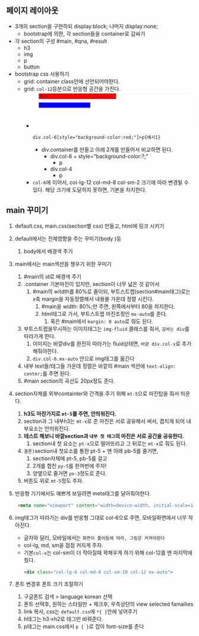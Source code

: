 ## 페이지 레이아웃
- 3개의 section을 구현하되 display:block; 나머지 display:none;
  - bootstrap에 의한, 각 section들을 container로 감싸기
- 각 section의 구성 #main, #qna, #result
  - h3
  - img
  - p
  - button
- bootstrap css 사용하기
  - grid: container class안에 선언되어야한다. 
  - grid: `col-12`등분으로 반응형 공간을 가진다.
    - ![image-20220819234910250](https://raw.githubusercontent.com/is3js/screenshots/main/image-20220819234910250.png)
      ```html
      div.col-6[style="background-color:red;"]>p{예시1}
      ```
        - div.container를 만들고 아래 2개를 만들어서 비교하면 된다. 
          - div.col-6 + style="background-color:?;" 
            - p
          - div.col-4
            - p
    - `col-6`에 이어서, col-lg-12  col-md-8 col-sm-2 크기에 따라 변경될 수 있다. 해당 크기에 도달하지 못하면, 기본을 차지한다.

## main 꾸미기
1. default.css, main.css(section별 css) 만들고, html에 링크 시키기
2. default에서는 전체영향을 주는 꾸미기(body )등
   1. body에서 배경색 주기
3. main에서는 main섹션을 챙우기 위한 꾸미기
   1. #main의 id로 배경색 주기
   2. .container 기본마진이 있지만, section이 너무 넓은 것 같아서
      1. #main의 witdth를 80%로 줄이되, 부트스트랩(section#main태그)로는 x축 margin을 자동정렬해서 내용물 가운데 정렬 시킨다.
         1. #main을 width: 80%;만 주면, 왼쪽에서부터 80을 차지한다.
         2. html태그로 가서, 부트스트랩 마진조정인 `mx-auto`를 준다.
            1. 혹은 #main에서 `margin: 0 auto`로 줘도 된다.
   3. 부트스트랩을무시하는 이미지태그는 `img-fluid` 클래스를 줘서, `감싸는 div`를 따라가게 한다.
      1. 이미지는 바깥div를 완전히 따라가는 fluid상태면, `바깥 div.col-x`로 추가해줘야한다.
      2. `div.col-6.mx-auto` 안으로 img태그를 옮긴다
   4. 내부 text들/태그들 가운데 정렬은 바깥의 #main 섹션에 `text-align: center;`를 주면 된다.
   5. #main section의 곡선도 20px정도 준다.
4. section자체를 외부containter와 간격을 주기 위해 `mt-5`으로 마진탑을 줘서 띄운다.
   1. **h3도 마찬가지로 `mt-5`를 주면, 안띄워진다.**
   2. section과 그 내부h3는 `mt-x`로 준 마진은 서로 공유해서 써서, 겹치게 되어 내부요소는 안띄워진다.
   3. **테스트 해보니 바깥section과 `내부 첫 태그`의 마진은 서로 공간을 공유한다.**
      1. section내 첫 요소는 `pt-x`으로 떨어뜨리고 그 뒤로는 `mt-x`로 줘도 된다.
   4. `결론)`section내 첫요소를 통한 pt-5 + 맨 아래 pb-5를 줄거면, 
      1. section자체에 pt-5, pb-5를 걸고
      2. 2개를 합친 `py-5`를 한꺼번에 주자!
      3. 양옆으로 줄거면 `px-3`정도로 준다.
   5. 버튼도 위로 `mt-5`정도 주자.

5. 반응형 기기에서도 예쁘게 보일려면 meta태그를 달아줘야한다.
   ```html
    <meta name="viewport" content="width=device-width, initial-scale=1">
    ```
6. img태그가 따라가는 div를 반응형 그대로 col-6으로 주면, 모바일화면에서 너무 작아진다.
   - 글자와 달리, 모바일에서는 `화면이 줄어듬에 따라, 그림은 커져야한다`
   - col-lg, md, sm을 점점 커지게 주자.
   - 기본`col-x`는 col-sm이 더 작아질때 꽉채우게 하기 위해 col-12를 맨 마지막에 줬다.
     ```html
     <div class="col-lg-6 col-md-8 col-sm-10 col-12 mx-auto">
     ```
     
7. 폰트 변경후 폰트 크기 조절하기
   1. 구글폰트 검색 > language korean 선택
   2. 폰트 선택후, 원하는 스타일만 + 체크후,  우측상단의 view selected famailies
   3. link 복사, css는 `default.css`에 `*{ }`안에 넣어주기
   4. h태그는 h3->h2로 태그만 바꿔준다.
   5. p태그는 main.css에서 `p { }`로 잡아 font-size를 준다

